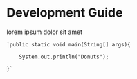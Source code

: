 # Development Guide

lorem ipsum dolor sit amet

    `public static void main(String[] args){

        System.out.println("Donuts");
    
    }`